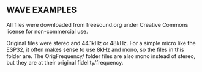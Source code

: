 ## WAVE EXAMPLES

All files were downloaded from freesound.org under Creative Commons license for non-commercial use.

Original files were stereo and 44.1kHz or 48kHz. For a simple micro like the ESP32, it often makes
sense to use 8kHz and mono, so the files in this folder are. The OrigFrequency/ folder files are
also mono instead of stereo, but they are at their original fidelity/frequency.

